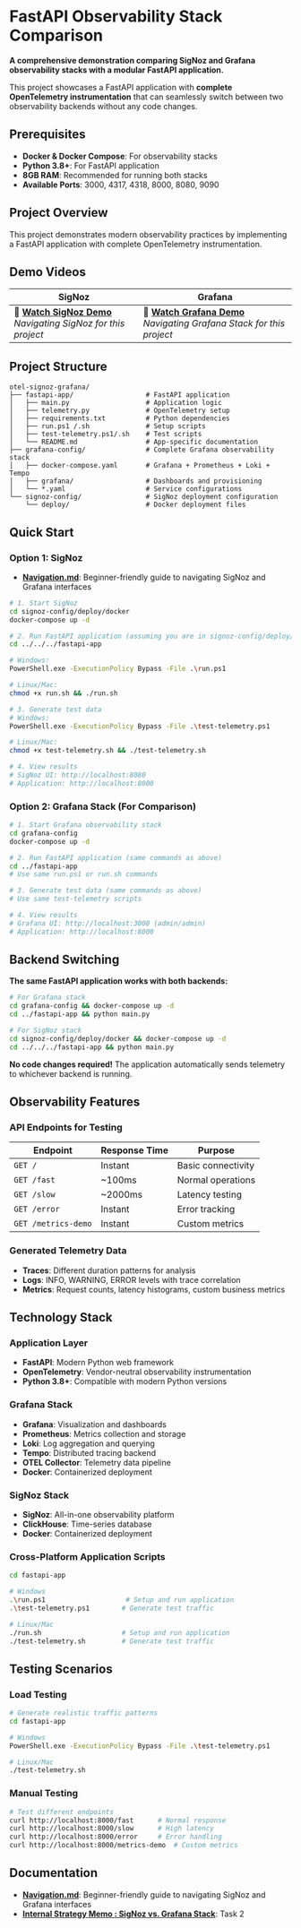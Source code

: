 # FastAPI Observability Stack Comparison

**A comprehensive demonstration comparing SigNoz and Grafana observability stacks with a modular FastAPI application.**

This project showcases a FastAPI application with **complete OpenTelemetry instrumentation** that can seamlessly switch between two observability backends without any code changes.

## Prerequisites

- **Docker & Docker Compose**: For observability stacks
- **Python 3.8+**: For FastAPI application
- **8GB RAM**: Recommended for running both stacks
- **Available Ports**: 3000, 4317, 4318, 8000, 8080, 9090

## Project Overview

This project demonstrates modern observability practices by implementing a FastAPI application with complete OpenTelemetry instrumentation. 

## Demo Videos

| SigNoz | Grafana |
|-------------|--------------|
| 🎥 [**Watch SigNoz Demo**](https://drive.google.com/file/d/1WJF-EsMRLip3iqa79NBHyjZw-uzA2imD/view?usp=sharing)<br>*Navigating SigNoz for this project* | 🎥 [**Watch Grafana Demo**](https://drive.google.com/file/d/1bm940MBtyqH2A9FC5dxhgy3AG-2Wj-Dm/view?usp=sharing)<br>*Navigating Grafana Stack for this project* |

## Project Structure

```
otel-signoz-grafana/
├── fastapi-app/                  # FastAPI application
│   ├── main.py                   # Application logic
│   ├── telemetry.py              # OpenTelemetry setup
│   ├── requirements.txt          # Python dependencies
│   ├── run.ps1 /.sh              # Setup scripts
│   ├── test-telemetry.ps1/.sh    # Test scripts
│   └── README.md                 # App-specific documentation
├── grafana-config/               # Complete Grafana observability stack
│   ├── docker-compose.yaml       # Grafana + Prometheus + Loki + Tempo
│   ├── grafana/                  # Dashboards and provisioning
│   └── *.yaml                    # Service configurations
└── signoz-config/                # SigNoz deployment configuration
    └── deploy/                   # Docker deployment files
```

## Quick Start

### Option 1: SigNoz

- **[Navigation.md](./Navigation.md)**: Beginner-friendly guide to navigating SigNoz and Grafana interfaces

```bash
# 1. Start SigNoz
cd signoz-config/deploy/docker
docker-compose up -d

# 2. Run FastAPI application (assuming you are in signoz-config/deploy/docker directory)
cd ../../../fastapi-app

# Windows:
PowerShell.exe -ExecutionPolicy Bypass -File .\run.ps1

# Linux/Mac:
chmod +x run.sh && ./run.sh

# 3. Generate test data
# Windows:
PowerShell.exe -ExecutionPolicy Bypass -File .\test-telemetry.ps1

# Linux/Mac:
chmod +x test-telemetry.sh && ./test-telemetry.sh

# 4. View results
# SigNoz UI: http://localhost:8080
# Application: http://localhost:8000
```

### Option 2: Grafana Stack (For Comparison)

```bash
# 1. Start Grafana observability stack
cd grafana-config
docker-compose up -d

# 2. Run FastAPI application (same commands as above)
cd ../fastapi-app
# Use same run.ps1 or run.sh commands

# 3. Generate test data (same commands as above)
# Use same test-telemetry scripts

# 4. View results
# Grafana UI: http://localhost:3000 (admin/admin)
# Application: http://localhost:8000
```

## Backend Switching

**The same FastAPI application works with both backends:**

```bash
# For Grafana stack
cd grafana-config && docker-compose up -d
cd ../fastapi-app && python main.py

# For SigNoz stack  
cd signoz-config/deploy/docker && docker-compose up -d
cd ../../../fastapi-app && python main.py
```

**No code changes required!** The application automatically sends telemetry to whichever backend is running.

## Observability Features

### API Endpoints for Testing
| Endpoint | Response Time | Purpose |
|----------|---------------|---------|
| `GET /` | Instant | Basic connectivity |
| `GET /fast` | ~100ms | Normal operations |
| `GET /slow` | ~2000ms | Latency testing |
| `GET /error` | Instant | Error tracking |
| `GET /metrics-demo` | Instant | Custom metrics |

### Generated Telemetry Data
- **Traces**: Different duration patterns for analysis
- **Logs**: INFO, WARNING, ERROR levels with trace correlation
- **Metrics**: Request counts, latency histograms, custom business metrics

## Technology Stack

### Application Layer
- **FastAPI**: Modern Python web framework
- **OpenTelemetry**: Vendor-neutral observability instrumentation
- **Python 3.8+**: Compatible with modern Python versions

### Grafana Stack
- **Grafana**: Visualization and dashboards
- **Prometheus**: Metrics collection and storage
- **Loki**: Log aggregation and querying
- **Tempo**: Distributed tracing backend
- **OTEL Collector**: Telemetry data pipeline
- **Docker**: Containerized deployment

### SigNoz Stack
- **SigNoz**: All-in-one observability platform
- **ClickHouse**: Time-series database
- **Docker**: Containerized deployment

### Cross-Platform Application Scripts
```bash
cd fastapi-app

# Windows
.\run.ps1                    # Setup and run application
.\test-telemetry.ps1        # Generate test traffic

# Linux/Mac
./run.sh                    # Setup and run application  
./test-telemetry.sh         # Generate test traffic
```

## Testing Scenarios

### Load Testing
```bash
# Generate realistic traffic patterns
cd fastapi-app

# Windows
PowerShell.exe -ExecutionPolicy Bypass -File .\test-telemetry.ps1

# Linux/Mac  
./test-telemetry.sh
```

### Manual Testing
```bash
# Test different endpoints
curl http://localhost:8000/fast      # Normal response
curl http://localhost:8000/slow      # High latency
curl http://localhost:8000/error     # Error handling
curl http://localhost:8000/metrics-demo  # Custom metrics
```

## Documentation

- **[Navigation.md](./Navigation.md)**: Beginner-friendly guide to navigating SigNoz and Grafana interfaces
- **[Internal Strategy Memo : SigNoz vs. Grafana Stack](https://docs.google.com/document/d/1SpcPD3XoHWwqCjcA2Mg-yedPRkBPtJ9y4llgNwwEc-g/edit?usp=sharing)**: Task 2

